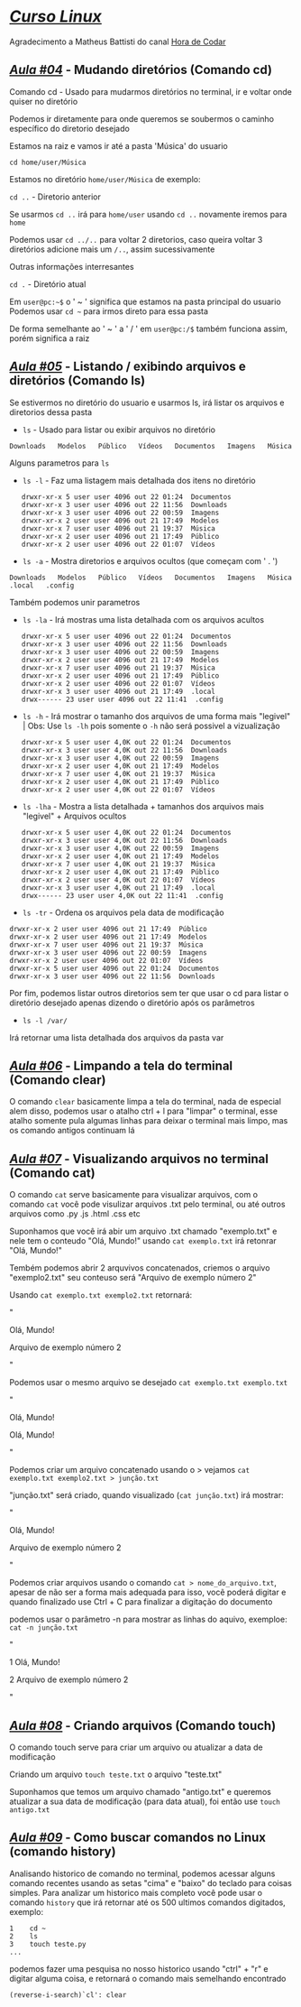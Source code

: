 # [*Curso Linux*](https://www.youtube.com/playlist?list=PLnDvRpP8BnezDTtL8lm6C-UOJZn-xzALH) 
Agradecimento a Matheus Battisti do canal [Hora de Codar](https://www.youtube.com/channel/UCDoFiMhpOnLFq1uG4RL4xag)
## [*Aula #04*](https://www.youtube.com/watch?v=I6jWfLEG7kk&list=PLnDvRpP8BnezDTtL8lm6C-UOJZn-xzALH&index=4) - Mudando diretórios (Comando cd)

Comando cd - Usado para mudarmos diretórios no terminal, ir e voltar onde quiser no diretório

Podemos ir diretamente para onde queremos se soubermos o caminho específico do diretorio desejado

Estamos na raiz e vamos ir até a pasta 'Música' do usuario

`cd home/user/Música`

Estamos no diretório `home/user/Música` de exemplo:

`cd ..` - Diretorio anterior

Se usarmos `cd ..` irá para `home/user` usando `cd ..` novamente iremos para `home`

Podemos usar `cd ../..` para voltar 2 diretorios, caso queira voltar 3 diretórios adicione mais um `/..`, assim sucessivamente

Outras informações interresantes 

`cd .` - Diretório atual

Em `user@pc:~$` o ' ~ ' significa que estamos na pasta principal do usuario
Podemos usar `cd ~` para irmos direto para essa pasta

De forma semelhante ao ' ~ ' a ' / ' em `user@pc:/$` também funciona assim, porém significa a raiz

## [*Aula #05*](https://www.youtube.com/watch?v=QXJ6_4HPx5Q) - Listando / exibindo arquivos e diretórios (Comando ls)

Se estivermos no diretório do usuario e usarmos ls, irá listar os arquivos e diretorios dessa pasta

- `ls` - Usado para listar ou exibir arquivos no diretório

`Downloads   Modelos   Público   Vídeos   Documentos   Imagens   Música`

Alguns parametros para `ls`

- `ls -l` - Faz uma listagem mais detalhada dos itens no diretório

```
   drwxr-xr-x 5 user user 4096 out 22 01:24  Documentos
   drwxr-xr-x 3 user user 4096 out 22 11:56  Downloads
   drwxr-xr-x 3 user user 4096 out 22 00:59  Imagens
   drwxr-xr-x 2 user user 4096 out 21 17:49  Modelos
   drwxr-xr-x 7 user user 4096 out 21 19:37  Música
   drwxr-xr-x 2 user user 4096 out 21 17:49  Público
   drwxr-xr-x 2 user user 4096 out 22 01:07  Vídeos
```

- `ls -a` - Mostra diretorios e arquivos ocultos (que começam com ' . ')

`Downloads   Modelos   Público   Vídeos   Documentos   Imagens   Música   .local   .config`

Também podemos unir parametros

- `ls -la` - Irá mostras uma lista detalhada com os arquivos acultos

```
   drwxr-xr-x 5 user user 4096 out 22 01:24  Documentos
   drwxr-xr-x 3 user user 4096 out 22 11:56  Downloads
   drwxr-xr-x 3 user user 4096 out 22 00:59  Imagens
   drwxr-xr-x 2 user user 4096 out 21 17:49  Modelos
   drwxr-xr-x 7 user user 4096 out 21 19:37  Música
   drwxr-xr-x 2 user user 4096 out 21 17:49  Público
   drwxr-xr-x 2 user user 4096 out 22 01:07  Vídeos
   drwxr-xr-x 3 user user 4096 out 21 17:49  .local
   drwx------ 23 user user 4096 out 22 11:41  .config

```

- `ls -h` - Irá mostrar o tamanho dos arquivos de uma forma mais "legivel" | Obs: Use `ls -lh` pois somente o `-h` não será possivel a vizualização

```
   drwxr-xr-x 5 user user 4,0K out 22 01:24  Documentos
   drwxr-xr-x 3 user user 4,0K out 22 11:56  Downloads
   drwxr-xr-x 3 user user 4,0K out 22 00:59  Imagens
   drwxr-xr-x 2 user user 4,0K out 21 17:49  Modelos
   drwxr-xr-x 7 user user 4,0K out 21 19:37  Música
   drwxr-xr-x 2 user user 4,0K out 21 17:49  Público
   drwxr-xr-x 2 user user 4,0K out 22 01:07  Vídeos
```

- `ls -lha` - Mostra a lista detalhada + tamanhos dos arquivos mais "legivel" + Arquivos ocultos

```
   drwxr-xr-x 5 user user 4,0K out 22 01:24  Documentos
   drwxr-xr-x 3 user user 4,0K out 22 11:56  Downloads
   drwxr-xr-x 3 user user 4,0K out 22 00:59  Imagens
   drwxr-xr-x 2 user user 4,0K out 21 17:49  Modelos
   drwxr-xr-x 7 user user 4,0K out 21 19:37  Música
   drwxr-xr-x 2 user user 4,0K out 21 17:49  Público
   drwxr-xr-x 2 user user 4,0K out 22 01:07  Vídeos
   drwxr-xr-x 3 user user 4,0K out 21 17:49  .local
   drwx------ 23 user user 4,0K out 22 11:41  .config
```

- `ls -tr` - Ordena os arquivos pela data de modificação

```
drwxr-xr-x 2 user user 4096 out 21 17:49  Público
drwxr-xr-x 2 user user 4096 out 21 17:49  Modelos
drwxr-xr-x 7 user user 4096 out 21 19:37  Música
drwxr-xr-x 3 user user 4096 out 22 00:59  Imagens
drwxr-xr-x 2 user user 4096 out 22 01:07  Vídeos
drwxr-xr-x 5 user user 4096 out 22 01:24  Documentos
drwxr-xr-x 3 user user 4096 out 22 11:56  Downloads
```

Por fim, podemos listar outros diretorios sem ter que usar o cd para listar o diretório desejado apenas dizendo o diretório após os parâmetros

- `ls -l /var/`

Irá retornar uma lista detalhada dos arquivos da pasta var

## [*Aula #06*](https://www.youtube.com/watch?v=YZyuUM-4AnQ) - Limpando a tela do terminal (Comando clear)

O comando `clear` basicamente limpa a tela do terminal, nada de especial alem disso, podemos usar o atalho ctrl + l para "limpar" o terminal, esse atalho somente pula algumas linhas para deixar o terminal mais limpo, mas os comando antigos continuam lá

## [*Aula #07*](https://www.youtube.com/watch?v=6o1ucZJNXuc&list=PLnDvRpP8BnezDTtL8lm6C-UOJZn-xzALH&index=7&t=1s) - Visualizando arquivos no terminal (Comando cat)

O comando `cat` serve basicamente para visualizar arquivos, com o comando `cat` você pode visulizar arquivos .txt pelo terminal, ou até outros arquivos como .py .js .html .css etc

Suponhamos que você irá abir um arquivo .txt chamado "exemplo.txt" e nele tem o conteudo "Olá, Mundo!"
usando `cat exemplo.txt` irá retonrar "Olá, Mundo!"

Tembém podemos abrir 2 arquvivos concatenados, criemos o arquivo "exemplo2.txt" seu conteuso será "Arquivo de exemplo número 2"

Usando `cat exemplo.txt exemplo2.txt` retornará:

"

Olá, Mundo!

Arquivo de exemplo número 2

"

Podemos usar o mesmo arquivo se desejado `cat exemplo.txt exemplo.txt`

"

Olá, Mundo!

Olá, Mundo!

"

Podemos criar um arquivo concatenado usando o > vejamos `cat exemplo.txt exemplo2.txt > junção.txt`

"junção.txt" será criado, quando visualizado (`cat junção.txt`) irá mostrar:

"

Olá, Mundo!

Arquivo de exemplo número 2

"

Podemos criar arquivos usando o comando `cat > nome_do_arquivo.txt`, apesar de não ser a forma mais adequada para isso, vocẽ poderá digitar e quando finalizado use Ctrl + C para finalizar a digitação do documento

podemos usar o parâmetro -n para mostrar as linhas do aquivo, exemploe: `cat -n junção.txt`

"

1  Olá, Mundo!

2  Arquivo de exemplo número 2

"

## [*Aula #08*](https://www.youtube.com/watch?v=5MF26dcT2J8&list=PLnDvRpP8BnezDTtL8lm6C-UOJZn-xzALH&index=8) - Criando arquivos (Comando touch)

O comando touch serve para criar um arquivo ou atualizar a data de modificação

Criando um arquivo `touch teste.txt` o arquivo "teste.txt"

Suponhamos que temos um arquivo chamado "antigo.txt" e queremos atualizar a sua data de modificação (para data atual), foi então use `touch antigo.txt`

## [*Aula #09*](https://www.youtube.com/watch?v=5MF26dcT2J8&list=PLnDvRpP8BnezDTtL8lm6C-UOJZn-xzALH&index=8) - Como buscar comandos no Linux (comando history)

Analisando historico de comando no terminal, podemos acessar alguns comando recentes usando as setas "cima" e "baixo" do teclado para coisas simples.
Para analizar um historico mais completo você pode usar o comando `history` que irá retornar até os 500 ultimos comandos digitados, exemplo:

```
1    cd ~
2    ls
3    touch teste.py
...
```

podemos fazer uma pesquisa no nosso historico usando "ctrl" + "r" e digitar alguma coisa, e retornará o comando mais semelhando encontrado

```(reverse-i-search)`cl': clear```

